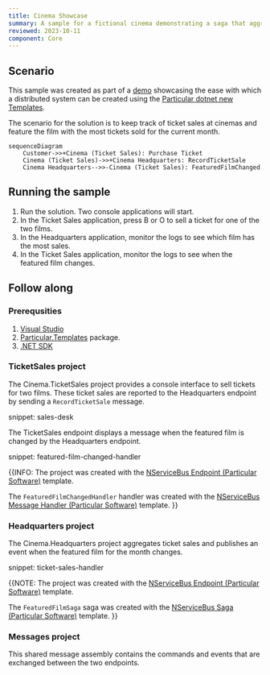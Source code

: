 ```yaml
---
title: Cinema Showcase
summary: A sample for a fictional cinema demonstrating a saga that aggregates ticket sales.
reviewed: 2023-10-11
component: Core
---
```


## Scenario

This sample was created as part of a [demo](https://youtu.be/83UYne9LjZk) showcasing the ease with which a distributed system can be created using the [Particular dotnet new Templates](/nservicebus/dotnet-templates/).

The scenario for the solution is to keep track of ticket sales at cinemas and feature the film with the most tickets sold for the current month.

```mermaid
sequenceDiagram
    Customer->>+Cinema (Ticket Sales): Purchase Ticket
    Cinema (Ticket Sales)->>+Cinema Headquarters: RecordTicketSale
    Cinema Headquarters-->>-Cinema (Ticket Sales): FeaturedFilmChanged
```

## Running the sample

1. Run the solution. Two console applications will start.
2. In the Ticket Sales application, press B or O to sell a ticket for one of the two films.
3. In the Headquarters application, monitor the logs to see which film has the most sales.
4. In the Ticket Sales application, monitor the logs to see when the featured film changes.

## Follow along

### Prerequsities

1. [Visual Studio](https://visualstudio.microsoft.com/downloads/)
1. [Particular.Templates](/nservicebus/dotnet-templates/) package.
1. [.NET SDK](https://dotnet.microsoft.com/en-us/download)

### TicketSales project

The Cinema.TicketSales project provides a console interface to sell tickets for two films. These ticket sales are reported to the Headquarters endpoint by sending a `RecordTicketSale` message.

snippet: sales-desk

The TicketSales endpoint displays a message when the featured film is changed by the Headquarters endpoint.

snippet: featured-film-changed-handler

{{INFO:
  The project was created with the [NServiceBus Endpoint (Particular Software)](/nservicebus/dotnet-templates/#nservicebus-endpoint) template.
  
  The `FeaturedFilmChangedHandler` handler was created with the [NServiceBus Message Handler (Particular Software)](/nservicebus/dotnet-templates/#nservicebus-handler) template.
}}

### Headquarters project

The Cinema.Headquarters project aggregates ticket sales and publishes an event when the featured film for the month changes.

snippet: ticket-sales-handler

{{NOTE:
  The project was created with the [NServiceBus Endpoint (Particular Software)](/nservicebus/dotnet-templates/#nservicebus-endpoint) template.
  
  The `FeaturedFilmSaga` saga was created with the [NServiceBus Saga (Particular Software)](/nservicebus/dotnet-templates/#nservicebus-saga) template.
}}

### Messages project

This shared message assembly contains the commands and events that are exchanged between the two endpoints.
